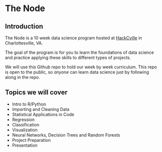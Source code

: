 # The Node

## Introduction
The Node is a 10 week data science program hosted at [HackCville](hackcville.com) in Charlottesville, VA.

The goal of the program is for you to learn the foundations of data science and practice applying these skills to different types of projects.

We will use this Github repo to hold our week by week curriculum. This repo is open to the public, so _anyone_ can learn data science just by following along in the repo.

## Topics we will cover
* Intro to R/Python
* Importing and Cleaning Data
* Statistical Applications in Code
* Regression
* Classification
* Visualization
* Neural Networks, Decision Trees and Random Forests
* Project Preparation
* Presentation
